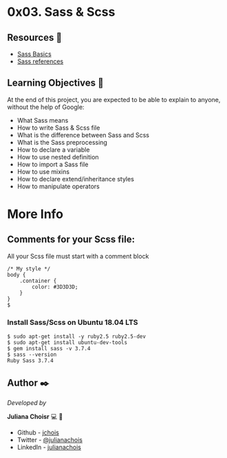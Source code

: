 # 0x03. Sass & Scss

## Resources 🔧

- [Sass Basics](https://sass-lang.com/guide)
- [Sass references](https://sass-lang.com/documentation)


## Learning Objectives 📖

At the end of this project, you are expected to be able to explain to anyone, without the help of Google:

- What Sass means
- How to write Sass & Scss file
- What is the difference between Sass and Scss
- What is the Sass preprocessing
- How to declare a variable
- How to use nested definition
- How to import a Sass file
- How to use mixins
- How to declare extend/inheritance styles
- How to manipulate operators

# More Info
## Comments for your Scss file:
All your Scss file must start with a comment block
``` $ cat my_styles.scss
/* My style */
body {
    .container {
        color: #3D3D3D;
    }
}
$ 
```
### Install Sass/Scss on Ubuntu 18.04 LTS
```
$ sudo apt-get install -y ruby2.5 ruby2.5-dev
$ sudo apt-get install ubuntu-dev-tools
$ gem install sass -v 3.7.4
$ sass --version
Ruby Sass 3.7.4
```

## Author ✒️

_Developed by_

**Juliana Choisr** :computer: :woman: 

- Github - [jchois](https://github.com/jchois)
- Twitter - [@julianachois](https://twitter.com/julianachois)
- LinkedIn - [julianachois](https://www.linkedin.com/in/julianachois/)
